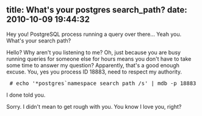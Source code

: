 title: What's your postgres search_path?
date: 2010-10-09 19:44:32
---

<p>Hey you! PostgreSQL process running a query over there... Yeah you.  What's your search path?</p>  <p>Hello? Why aren't you listening to me?  Oh, just because you are busy running queries for someone else for hours means you don't have to take some time to answer my question?  Apparently, that's a good enough excuse. You, yes you process ID 18883, need to respect my authority.</p>  <pre> # echo '*postgres`namespace_search_path /s' | mdb -p 18883 0x9d5420:       noit_a29_n625680_noit, stratcon, public </pre>  <p>I done told you.</p>  <p>Sorry. I didn't mean to get rough with you. You know I love you, right?</p>
